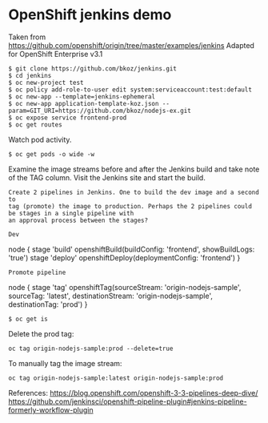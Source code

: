 # OpenShift jenkins demo
Taken from https://github.com/openshift/origin/tree/master/examples/jenkins
Adapted for OpenShift Enterprise v3.1
```
$ git clone https://github.com/bkoz/jenkins.git
$ cd jenkins
$ oc new-project test
$ oc policy add-role-to-user edit system:serviceaccount:test:default
$ oc new-app --template=jenkins-ephemeral
$ oc new-app application-template-koz.json --param=GIT_URI=https://github.com/bkoz/nodejs-ex.git
$ oc expose service frontend-prod
$ oc get routes
```
Watch pod activity.
```
$ oc get pods -o wide -w
```
Examine the image streams before and after the Jenkins build and take note of the TAG column.
Visit the Jenkins site and start the build.
```
Create 2 pipelines in Jenkins. One to build the dev image and a second to
tag (promote) the image to production. Perhaps the 2 pipelines could be stages in a single pipeline with
an approval process between the stages?

Dev

```
node {
       stage 'build'
       openshiftBuild(buildConfig: 'frontend', showBuildLogs: 'true')
       stage 'deploy'
       openshiftDeploy(deploymentConfig: 'frontend')
}
```
Promote pipeline
```
node {
       stage 'tag'
       openshiftTag(sourceStream: 'origin-nodejs-sample', sourceTag: 'latest', destinationStream: 'origin-nodejs-sample', destinationTag: 'prod')
}
```
$ oc get is
```
Delete the prod tag:
```
oc tag origin-nodejs-sample:prod --delete=true
```
To manually tag the image stream:
```
oc tag origin-nodejs-sample:latest origin-nodejs-sample:prod
```

References:
https://blog.openshift.com/openshift-3-3-pipelines-deep-dive/
https://github.com/jenkinsci/openshift-pipeline-plugin#jenkins-pipeline-formerly-workflow-plugin


